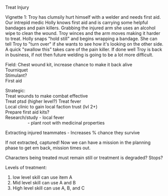 Treat Injury

Vignette 1:
Troy has clumsily hurt himself with a welder and needs first aid. Our intrepid medic Holly knows first aid and is carrying some helpful bandages and pain killers. Grabbing the injured arm she uses an alcohol wipe to clean the wound. Troy winces and the arm moves making it harder to treat. Holly snaps "hold still" and begins wrapping a bandage. She can tell Troy to "turn over" if she wants to see how it's looking on the other side. A quick "swallow this" takes care of the pain killer. If done well Troy is back in business, if not then future welding is going to be a lot more difficult.

Field:
Chest wound kit, increase chance to make it back alive  
Tourniquet  
Stimulant?  
First aid

Strategic:  
Treat wounds to make combat effective  
Treat ptsd (higher level?)
Treat fever  
Local clinic to gain local faction trust (lvl 2+)  
Prepare first aid kits?  
Research/study - local fever  
                  - plant root with medicinal properties

Extracting injured teammates - Increases % chance they survive

If not extracted, captured!  Now we can have a mission in the planning phase to get em back, mission times out.

Characters being treated must remain still or treatment is degraded?  Stops?

Levels of treatment:
1. low level skill can use item A
2. Mid level skill can use A and B
3. High level skill can use A, B, and C